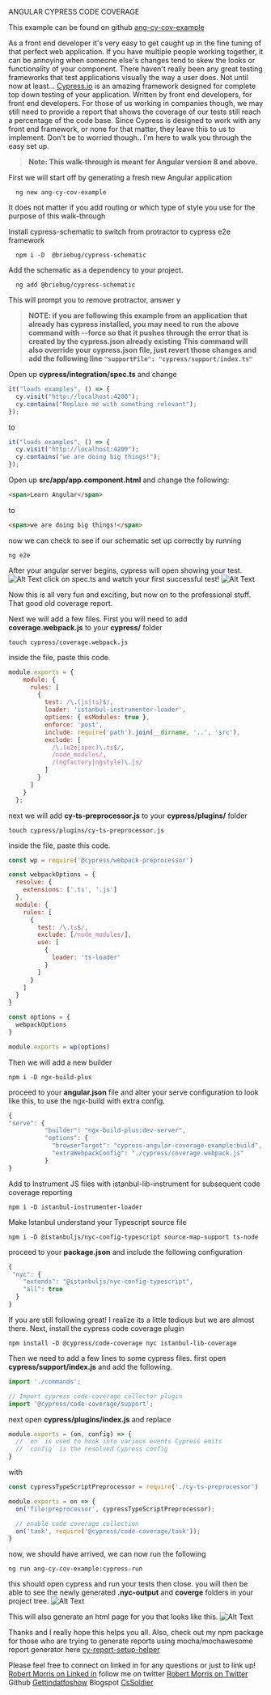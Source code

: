 ANGULAR CYPRESS CODE COVERAGE

This example can be found on github [ang-cy-cov-example](https://github.com/GettinDatFoShow/ang-cy-cov-example)

As a front end developer it's very easy to get caught up in the fine tuning of that perfect web application. If you have multiple people working together, it can be annoying when someone else's changes tend to skew the looks or functionality of your component. There haven't really been any great testing frameworks that test applications visually the way a user does. Not until now at least...
[Cypress.io](https://www.cypress.io/) is an amazing framework designed for complete top down testing of your application. Written by front end developers, for front end developers. For those of us working in companies though, we may still need to provide a report that shows the coverage of our tests still reach a percentage of the code base. Since Cypress is designed to work with any front end framework, or none for that matter, they leave this to us to implement. Don't be to worried though.. I'm here to walk you through the easy set up.

>**Note: This walk-through is meant for Angular version 8 and above.** 

First we will start off by generating a fresh new Angular application 
```
  ng new ang-cy-cov-example
```
It does not matter if you add routing or which type of style you use for the purpose of this walk-through

Install cypress-schematic to switch from protractor to cypress e2e framework 
```
  npm i -D  @briebug/cypress-schematic
```
Add the schematic as a dependency to your project.
```
  ng add @briebug/cypress-schematic
```
This will prompt you to remove protractor, answer y
>**NOTE: if you are following this example from an application that already has cypress installed, you may need to run the above command with --force so that it pushes through the error that is created by the cypress.json already existing**
>**This command will also override your cypress.json file, just revert those changes and add the following line**
>**`"supportFile": "cypress/support/index.ts"`**

Open up **cypress/integration/spec.ts** and change 
```javascript
it("loads examples", () => {
  cy.visit("http://localhost:4200");
  cy.contains("Replace me with something relevant");
});

```
to 
```javascript
it("loads examples", () => {
  cy.visit("http://localhost:4200");
  cy.contains("we are doing big things!");
});
```
Open up **src/app/app.component.html** and change the following:
```html
<span>Learn Angular</span>
```
to 
```html
<span>we are doing big things!</span>
```
now we can check to see if our schematic set up correctly by running
```
ng e2e
```
After your angular server begins, cypress will open showing your test.
![Alt Text](https://dev-to-uploads.s3.amazonaws.com/i/xg6ck9db1vzymxb4370u.png)
click on spec.ts and watch your first successful test!
![Alt Text](https://dev-to-uploads.s3.amazonaws.com/i/vjeni9pra9ltcozkgot3.png)

Now this is all very fun and exciting, but now on to the professional stuff. That good old coverage report.

Next we will add a few files.
First you will need to add **coverage.webpack.js** to your **cypress/** folder
```
touch cypress/coverage.webpack.js
```
inside the file, paste this code.
```javascript
module.exports = {
    module: {
      rules: [
        {
          test: /\.(js|ts)$/,
          loader: 'istanbul-instrumenter-loader',
          options: { esModules: true },
          enforce: 'post',
          include: require('path').join(__dirname, '..', 'src'),
          exclude: [
            /\.(e2e|spec)\.ts$/,
            /node_modules/,
            /(ngfactory|ngstyle)\.js/
          ]
        }
      ]
    }
  };
```

next we will add **cy-ts-preprocessor.js** to your **cypress/plugins/** folder
```
touch cypress/plugins/cy-ts-preprocessor.js
```
inside the file, paste this code.
```javascript
const wp = require('@cypress/webpack-preprocessor')

const webpackOptions = {
  resolve: {
    extensions: ['.ts', '.js']
  },
  module: {
    rules: [
      {
        test: /\.ts$/,
        exclude: [/node_modules/],
        use: [
          {
            loader: 'ts-loader'
          }
        ]
      }
    ]
  }
}

const options = {
  webpackOptions
}

module.exports = wp(options)
```
Then we will add a new builder
```
npm i -D ngx-build-plus
```
proceed to your **angular.json** file and alter your serve configuration to look like this, to use the ngx-build with extra config.
```javascript
{
"serve": {
          "builder": "ngx-build-plus:dev-server",
          "options": {
            "browserTarget": "cypress-angular-coverage-example:build",
            "extraWebpackConfig": "./cypress/coverage.webpack.js"
          }
}
```
Add to Instrument JS files with istanbul-lib-instrument for subsequent code coverage reporting
```
npm i -D istanbul-instrumenter-loader
```
Make Istanbul understand your Typescript source file
```
npm i -D @istanbuljs/nyc-config-typescript source-map-support ts-node
```
proceed to your **package.json** and include the following configuration 
```javascript
{
 "nyc": {
    "extends": "@istanbuljs/nyc-config-typescript",
    "all": true
  }
}
```
If you are still following great! I realize its a little tedious but we are almost there.
Next, install the cypress code coverage plugin
```
npm install -D @cypress/code-coverage nyc istanbul-lib-coverage
```
Then we need to add a few lines to some cypress files.
first open **cypress/support/index.js** and add the following.
```javascript
import './commands';

// Import cypress code-coverage collector plugin
import '@cypress/code-coverage/support';
```

next open **cypress/plugins/index.js** and replace
```javascript
module.exports = (on, config) => {
  // `on` is used to hook into various events Cypress emits
  // `config` is the resolved Cypress config
}
```
with 
```javascript
const cypressTypeScriptPreprocessor = require('./cy-ts-preprocessor')

module.exports = on => {
  on('file:preprocessor', cypressTypeScriptPreprocessor);

  // enable code coverage collection
  on('task', require('@cypress/code-coverage/task'));
}
```
now, we should have arrived, we can now run the following 
```
ng run ang-cy-cov-example:cypress-run
```
this should open cypress and run your tests then close. you will then be able to see the newly generated **.nyc-output** and **coverge** folders in your project tree.
![Alt Text](https://dev-to-uploads.s3.amazonaws.com/i/g3g6eble9k7jmvo33p7k.png)

This will also generate an html page for you that looks like this.
![Alt Text](https://dev-to-uploads.s3.amazonaws.com/i/le67u435oww34rd7xdoi.png)

Thanks and I really hope this helps you all. 
Also, check out my npm package for those who are trying to generate reports using mocha/mochawesome report generator here [cy-report-setup-helper](https://www.npmjs.com/package/cy-report-setup-helper)

Please feel free to connect on linked in for any questions or just to link up!
[Robert Morris on Linked in](https://www.linkedin.com/in/robert-morris-desu-vet/) 
follow me on twitter 
[Robert Morris on Twitter](https://twitter.com/CSsoldierVOIF)
Github
[Gettindatfoshow](https://github.com/gettindatfoshow)
Blogspot
[CsSoldier](https://cssoldier.blogspot.com/)



